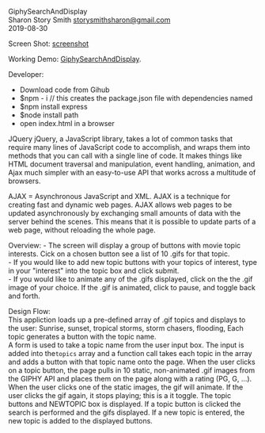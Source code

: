 GiphySearchAndDisplay   
Sharon Story Smith  storysmithsharon@gmail.com  
2019-08-30 

Screen Shot: [screenshot](screenshot.jpg)

Working Demo:  [GiphySearchAndDisplay](https://sstorysmith.github.io/GiphySearchandDisplay/).

Developer:    
  - Download code from Gihub   
  - $npm - i   // this creates the package.json file with dependencies named
  - $npm install express 
  - $node install path 
  - open index.html in a browser



JQuery
jQuery, a JavaScript library, takes a lot of common tasks that require many lines of JavaScript code to accomplish, and wraps them into methods that you can call with a single line of code.
It makes things like HTML document traversal and manipulation, event handling, animation, and Ajax much simpler with an easy-to-use API that works across a multitude of browsers.

AJAX = Asynchronous JavaScript and XML. AJAX is a technique for creating fast and dynamic web pages. AJAX allows web pages to be updated asynchronously by exchanging small amounts of data with the server behind the scenes. This means that it is possible to update parts of a web page, without reloading the whole page.


Overview:
    - The screen will display a group of buttons with movie topic interests. Cick on a chosen button see a list of 10 .gifs for that topic.      
    - If you would like to add new topic buttons with your topics of interest, type in your "interest" into the topic box and click submit.   
    - If you would like to animate any of the .gifs displayed, click on the the .gif image of your choice. If the .gif is animated, click to pause, and toggle back and forth.  


Design Flow:  
    This appliction loads up a pre-defined array of .gif topics and displays to the user: 
                   Sunrise, sunset, tropical storms, storm chasers, flooding, 
    Each topic generates a button with the topic name.  
    A form is used to take a topic name from the user input box. The input is added
        into the`topics` array and a function call takes each topic in the array and adds
        a button with that topic name onto the page.
    When the user clicks on a topic button, the page pulls in 10 static, non-animated .gif images 
        from the GIPHY API and places them on the page along with a  rating (PG, G, ...).
    When the user clicks one of the static images, the gif will animate. If the user
         clicks the gif again, it stops playing; this is a it toggle.
    The topic buttons and NEWTOPIC box is displayed.
    If a topic button is clicked the search is performed and the gifs displayed.
    If a new topic is entered, the new topic is added to the displayed buttons.




